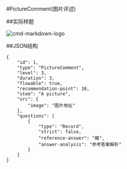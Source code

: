 #PictureComment(图片评述)

##实际样题

![cmd-markdown-logo](https://www.zybuluo.com/static/img/logo.png)

##JSON结构

	{
		"id": 1,						
		"type": "PictureComment",			
		"level": 3,						
		"duration": 3,					
		"flowable": true,				
		"recommendation-point": 10,		
		"stem": "A picture",
		"src": {
			"image": "图片地址"
		},
		"questions": [
			{
				"type": "Record",			
				"strict": false,
				"reference-answer": "略",		
				"answer-analysis": "参考答案解析"
			}
		]
	}

